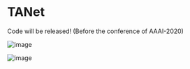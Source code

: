 # TANet

Code will be released! (Before the conference of AAAI-2020)


![image](imgs/TA_Module.png)


![image](imgs/Coarse-To-Fine.png)
